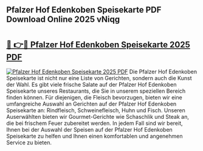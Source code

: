 ## Pfalzer Hof Edenkoben Speisekarte PDF Download Online 2025 vNiqg

# <h2><a href="http://gc8gdj.nevu.top/?p=Pfalzer+Hof+Edenkoben+Speisekarte">🔗 👉🔴 Pfalzer Hof Edenkoben Speisekarte 2025 PDF</a></h2>

[![Pfalzer Hof Edenkoben Speisekarte 2025 PDF](https://i.imgur.com/dBaPXMq.png)](http://gc8gdj.nevu.top/?p=Pfalzer+Hof+Edenkoben+Speisekarte)
Die Pfalzer Hof Edenkoben Speisekarte ist nicht nur eine Liste von Gerichten, sondern auch die Kunst der Wahl. Es gibt viele frische Salate auf der Pfalzer Hof Edenkoben Speisekarte unseres Restaurants, die Sie in unserem speziellen Bereich finden können. Für diejenigen, die Fleisch bevorzugen, bieten wir eine umfangreiche Auswahl an Gerichten auf der Pfalzer Hof Edenkoben Speisekarte an: Rindfleisch, Schweinefleisch, Huhn und Fisch. Unseren Auserwählten bieten wir Gourmet-Gerichte wie Schaschlik und Steak an, die bei frischem Feuer zubereitet werden. In jedem Fall sind wir bereit, Ihnen bei der Auswahl der Speisen auf der Pfalzer Hof Edenkoben Speisekarte zu helfen und Ihnen einen komfortablen und angenehmen Service zu bieten.
